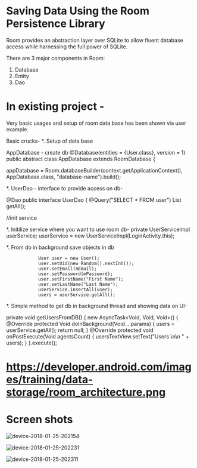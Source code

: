 # Saving Data Using the Room Persistence Library
Room provides an abstraction layer over SQLite to allow fluent database access while harnessing the full power of SQLite.

There are 3 major components in Room:
1. Database
2. Entity
3. Dao

# In existing project - 
Very basic usages and setup of room data base has been shown via user example.

Basic crucks-
*. Setup of data base

AppDatabase - create db
@Database(entities = {User.class}, version = 1)
public abstract class AppDatabase extends RoomDatabase {

appDatabase = Room.databaseBuilder(context.getApplicationContext(),
                    AppDatabase.class, "database-name").build();

*. UserDao - interface to provide access on db-

@Dao
public interface UserDao {
    @Query("SELECT * FROM user")
    List<User> getAll();
  
//init service

*. Initilize service where you want to use room db- 
private UserServiceImpl userService;
userService = new UserServiceImpl(LoginActivity.this);

*. From do in background save objects in db

                User user = new User();
                user.setUid(new Random().nextInt());
                user.setEmail(mEmail);
                user.setPassword(mPassword);
                user.setFirstName("First Name");
                user.setLastName("Last Name");
                userService.insertAll(user);
                users = userService.getAll();
                
*. Simple method to get db in background thread and showing data on UI-

 private void getUsersFromDB() {
        new AsyncTask<Void, Void, Void>() {
            @Override
            protected Void doInBackground(Void... params) {
                users = userService.getAll();
                return null;
            }
            @Override
            protected void onPostExecute(Void agentsCount) {
                usersTextView.setText("Users \n\n " + users);
            }
        }.execute();
        

                
# https://developer.android.com/images/training/data-storage/room_architecture.png


# Screen shots

![device-2018-01-25-202154](https://user-images.githubusercontent.com/28217318/35485232-a43a6d02-0482-11e8-84f8-8dbc2773d90b.png)

![device-2018-01-25-202231](https://user-images.githubusercontent.com/28217318/35485233-a4647a48-0482-11e8-8742-8e0167137e5f.png)

![device-2018-01-25-202311](https://user-images.githubusercontent.com/28217318/35485234-a48ee472-0482-11e8-9a20-4209dec75dcb.png)
